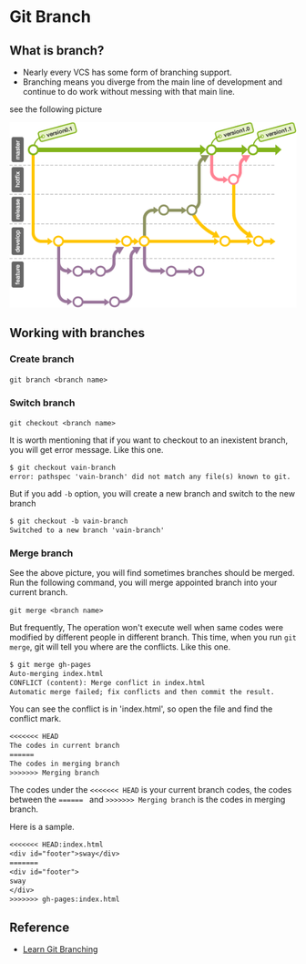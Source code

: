 # Git Branch

## What is branch?

- Nearly every VCS has some form of branching support. 
- Branching means you diverge from the main line of development and continue to do work without messing with that main line.

see the following picture

![image](./images/branch.png)

## Working with branches

### Create branch

``git branch <branch name>``

### Switch branch

``git checkout <branch name>``

It is worth mentioning that if you want to checkout to an inexistent branch, you will get error message. Like this one.

```
$ git checkout vain-branch
error: pathspec 'vain-branch' did not match any file(s) known to git.
```
But if you add ``-b`` option, you will create a new branch and switch to the new branch
```
$ git checkout -b vain-branch
Switched to a new branch 'vain-branch'
```


### Merge branch

See the above picture, you will find sometimes branches should be merged. Run the following command, you will merge appointed branch into your current branch.

``git merge <branch name>``

But frequently, The operation won't execute well when same codes were modified by different people in different branch. This time, when you run ``git merge``, git will tell you where are the conflicts. Like this one.

```
$ git merge gh-pages
Auto-merging index.html 
CONFLICT (content): Merge conflict in index.html 
Automatic merge failed; fix conflicts and then commit the result.
```
You can see the conflict is in 'index.html', so open the file and find the conflict mark.

```
<<<<<<< HEAD
The codes in current branch
====== 
The codes in merging branch 
>>>>>>> Merging branch
```
The codes under the ``<<<<<<< HEAD`` is your current branch codes, the codes between the ``====== `` and `>>>>>>> Merging branch` is the codes in merging branch.

Here is a sample.
```
<<<<<<< HEAD:index.html
<div id="footer">sway</div>
=======
<div id="footer">
sway
</div>
>>>>>>> gh-pages:index.html
```

## Reference

- [Learn Git Branching](http://pcottle.github.io/learnGitBranching/)

